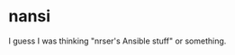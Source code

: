 nansi
==============================================================================

I guess I was thinking "nrser's Ansible stuff" or something.
